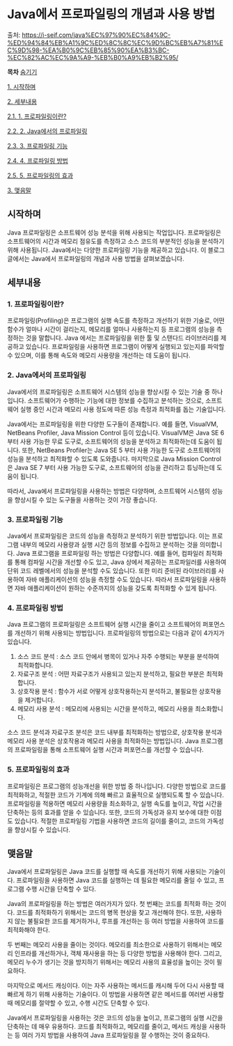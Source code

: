 # Java에서 프로파일링의 개념과 사용 방법

출처: https://i-seif.com/java%EC%97%90%EC%84%9C-%ED%94%84%EB%A1%9C%ED%8C%8C%EC%9D%BC%EB%A7%81%EC%9D%98-%EA%B0%9C%EB%85%90%EA%B3%BC-%EC%82%AC%EC%9A%A9-%EB%B0%A9%EB%B2%95/



**목차** [숨기기](https://i-seif.com/java에서-프로파일링의-개념과-사용-방법/#) 

[1. 시작하며](https://i-seif.com/java에서-프로파일링의-개념과-사용-방법/#sijaghamyeo)

[2. 세부내용](https://i-seif.com/java에서-프로파일링의-개념과-사용-방법/#sebunaeyong)

[2.1. 1. 프로파일링이란?](https://i-seif.com/java에서-프로파일링의-개념과-사용-방법/#1_peulopailling-ilan)

[2.2. 2. Java에서의 프로파일링](https://i-seif.com/java에서-프로파일링의-개념과-사용-방법/#2_Java-eseoui_peulopailling)

[2.3. 3. 프로파일링 기능](https://i-seif.com/java에서-프로파일링의-개념과-사용-방법/#3_peulopailling_gineung)

[2.4. 4. 프로파일링 방법](https://i-seif.com/java에서-프로파일링의-개념과-사용-방법/#4_peulopailling_bangbeob)

[2.5. 5. 프로파일링의 효과](https://i-seif.com/java에서-프로파일링의-개념과-사용-방법/#5_peulopailling-ui_hyogwa)

[3. 맺음말](https://i-seif.com/java에서-프로파일링의-개념과-사용-방법/#maej-eummal)

## 시작하며

Java 프로파일링은 소프트웨어 성능 분석을 위해 사용되는 작업입니다. 프로파일링은 소프트웨어의 시간과 메모리 점유도를 측정하고 소스 코드의 부분적인 성능을 분석하기 위해 사용됩니다. Java에서는 다양한 프로파일링 기능을 제공하고 있습니다. 이 블로그 글에서는 Java에서 프로파일링의 개념과 사용 방법을 살펴보겠습니다.

 

## 세부내용

### 1. 프로파일링이란?

프로파일링(Profiling)은 프로그램의 실행 속도를 측정하고 개선하기 위한 기술로, 어떤 함수가 얼마나 시간이 걸리는지, 메모리를 얼마나 사용하는지 등 프로그램의 성능을 측정하는 것을 말합니다. Java 에서는 프로파일링을 위한 툴 및 스탠다드 라이브러리를 제공하고 있습니다. 프로파일링을 사용하면 프로그램이 어떻게 실행되고 있는지를 파악할 수 있으며, 이를 통해 속도와 메모리 사용량을 개선하는 데 도움이 됩니다.

 

### 2. Java에서의 프로파일링

Java에서의 프로파일링은 소프트웨어 시스템의 성능을 향상시킬 수 있는 기술 중 하나입니다. 소프트웨어가 수행하는 기능에 대한 정보를 수집하고 분석하는 것으로, 소프트웨어 실행 중인 시간과 메모리 사용 정도에 따른 성능 측정과 최적화를 돕는 기술입니다.

Java에서는 프로파일링을 위한 다양한 도구들이 존재합니다. 예를 들면, VisualVM, NetBeans Profiler, Java Mission Control 등이 있습니다. VisualVM은 Java SE 6 부터 사용 가능한 무료 도구로, 소프트웨어의 성능을 분석하고 최적화하는데 도움이 됩니다. 또한, NetBeans Profiler는 Java SE 5 부터 사용 가능한 도구로 소프트웨어의 성능을 분석하고 최적화할 수 있도록 도와줍니다. 마지막으로 Java Mission Control은 Java SE 7 부터 사용 가능한 도구로, 소프트웨어의 성능을 관리하고 튜닝하는데 도움이 됩니다.

따라서, Java에서 프로파일링을 사용하는 방법은 다양하며, 소프트웨어 시스템의 성능을 향상시킬 수 있는 도구들을 사용하는 것이 가장 좋습니다.

 

### 3. 프로파일링 기능

Java에서 프로파일링은 코드의 성능을 측정하고 분석하기 위한 방법입니다. 이는 프로그램 내부의 메모리 사용량과 실행 시간 등의 정보를 수집하고 분석하는 것을 의미합니다. Java 프로그램을 프로파일링 하는 방법은 다양합니다. 예를 들어, 컴파일러 최적화를 통해 컴파일 시간을 개선할 수도 있고, Java 상에서 제공하는 프로파일러를 사용하여 단위 코드 레벨에서의 성능을 분석할 수도 있습니다. 또한 미리 준비된 라이브러리를 사용하여 자바 애플리케이션의 성능을 측정할 수도 있습니다. 따라서 프로파일링을 사용하면 자바 애플리케이션이 원하는 수준까지의 성능을 갖도록 최적화할 수 있게 됩니다.

 

### 4. 프로파일링 방법

Java 프로그램의 프로파일링은 소프트웨어 실행 시간을 줄이고 소프트웨어의 퍼포먼스를 개선하기 위해 사용되는 방법입니다. 프로파일링의 방법으로는 다음과 같이 4가지가 있습니다.

1. 소스 코드 분석 : 소스 코드 안에서 병목이 있거나 자주 수행되는 부분을 분석하여 최적화합니다.
2. 자료구조 분석 : 어떤 자료구조가 사용되고 있는지 분석하고, 필요한 부분은 최적화합니다.
3. 상호작용 분석 : 함수가 서로 어떻게 상호작용하는지 분석하고, 불필요한 상호작용을 제거합니다.
4. 메모리 사용 분석 : 메모리에 사용되는 시간을 분석하고, 메모리 사용을 최소화합니다.

소스 코드 분석과 자료구조 분석은 코드 내부를 최적화하는 방법으로, 상호작용 분석과 메모리 사용 분석은 상호작용과 메모리 사용을 최적화하는 방법입니다. Java 프로그램의 프로파일링을 통해 소프트웨어 실행 시간과 퍼포먼스를 개선할 수 있습니다.

 

### 5. 프로파일링의 효과

프로파일링은 프로그램의 성능개선을 위한 방법 중 하나입니다. 다양한 방법으로 코드를 최적화하고, 적절한 코드가 기계에 의해 빠르고 효율적으로 실행되도록 할 수 있습니다. 프로파일링을 적용하면 메모리 사용량을 최소화하고, 실행 속도를 높이고, 작업 시간을 단축하는 등의 효과를 얻을 수 있습니다. 또한, 코드의 가독성과 유지 보수에 대한 이점도 있습니다. 적절한 프로파일링 기법을 사용하면 코드의 길이를 줄이고, 코드의 가독성을 향상시킬 수 있습니다.

 

## 맺음말

Java에서 프로파일링은 Java 코드를 실행할 때 속도를 개선하기 위해 사용되는 기술이다. 프로파일링을 사용하면 Java 코드를 실행하는 데 필요한 메모리를 줄일 수 있고, 프로그램 수행 시간을 단축할 수 있다.

Java의 프로파일링을 하는 방법은 여러가지가 있다. 첫 번째는 코드를 최적화 하는 것이다. 코드를 최적화하기 위해서는 코드의 병목 현상을 찾고 개선해야 한다. 또한, 사용하지 않는 불필요한 코드를 제거하거나, 루프를 개선하는 등 여러 방법을 사용하여 코드를 최적화해야 한다.

두 번째는 메모리 사용을 줄이는 것이다. 메모리를 최소한으로 사용하기 위해서는 메모리 인프라를 개선하거나, 객체 재사용을 하는 등 다양한 방법을 사용해야 한다. 그리고, 메모리 누수가 생기는 것을 방지하기 위해서는 메모리 사용의 효율성을 높이는 것이 필요하다.

마지막으로 메서드 캐싱이다. 이는 자주 사용하는 메서드를 캐시해 두어 다시 사용할 때 빠르게 하기 위해 사용하는 기술이다. 이 방법을 사용하면 같은 메서드를 여러번 사용할 때 메모리를 절약할 수 있고, 수행 시간도 단축할 수 있다.

Java에서 프로파일링을 사용하는 것은 코드의 성능을 높이고, 프로그램의 실행 시간을 단축하는 데 매우 유용하다. 코드를 최적화하고, 메모리를 줄이고, 메서드 캐싱을 사용하는 등 여러 가지 방법을 사용하여 Java 프로파일링을 잘 수행하는 것이 중요하다.



